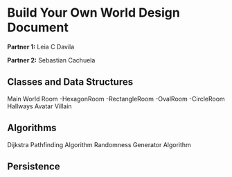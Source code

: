 # Build Your Own World Design Document

**Partner 1:** Leia C Davila

**Partner 2:** Sebastian Cachuela

## Classes and Data Structures
Main
World
Room
-HexagonRoom
-RectangleRoom
-OvalRoom
-CircleRoom
Hallways
Avatar
Villain

## Algorithms
Dijkstra Pathfinding Algorithm
Randomness Generator Algorithm

## Persistence

